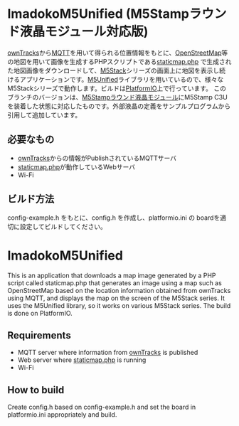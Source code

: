 # ImadokoM5Unified (M5Stampラウンド液晶モジュール対応版)

[ownTracks](https://owntracks.org/)から[MQTT](https://mqtt.org/)を用いて得られる位置情報をもとに、[OpenStreetMap](https://www.openstreetmap.org/)等の地図を用いて画像を生成するPHPスクリプトである[staticmap.php](https://github.com/Piskvor/staticMapLiteExt) で生成された地図画像をダウンロードして、[M5Stack](https://m5stack.com/)シリーズの画面上に地図を表示し続けるアプリケーションです。[M5Unified](https://github.com/lovyan03/M5Unified)ライブラリを用いているので、様々なM5Stackシリーズで動作します。ビルドは[PlatformIO](https://platformio.org/)上で行っています。
このブランチのバージョンは、[M5Stampラウンド液晶モジュール](https://ssci.to/8099)にM5Stamp C3Uを装着した状態に対応したものです。外部液晶の定義をサンプルプログラムから引用して追加しています。

## 必要なもの

- [ownTracks](https://owntracks.org/)からの情報がPublishされているMQTTサーバ
- [staticmap.php](https://github.com/Piskvor/staticMapLiteExt)が動作しているWebサーバ
- Wi-Fi

## ビルド方法

config-example.h をもとに、config.h を作成し、platformio.ini の boardを適切に設定してビルドしてください。

# ImadokoM5Unified

This is an application that downloads a map image generated by a PHP script called staticmap.php that generates an image using a map such as OpenStreetMap based on the location information obtained from ownTracks using MQTT, and displays the map on the screen of the M5Stack series. It uses the M5Unified library, so it works on various M5Stack series. The build is done on PlatformIO.

## Requirements

- MQTT server where information from [ownTracks](https://owntracks.org/) is published
- Web server where [staticmap.php](https://github.com/Piskvor/staticMapLiteExt) is running
- Wi-Fi

## How to build

Create config.h based on config-example.h and set the board in platformio.ini appropriately and build.
